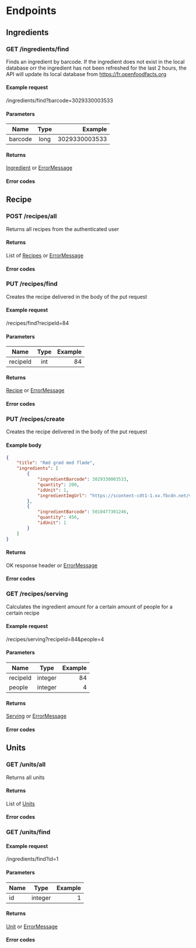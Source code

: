 # Endpoints

## Ingredients

### GET /ingredients/find
Finds an ingredient by barcode. If the ingredient does not exist in the local database orr
the ingredient has not been refreshed for the last 2 hours, the API will update its local
database from https://fr.openfoodfacts.org
#### Example request
/ingredients/find?barcode=3029330003533
#### Parameters
| Name          | Type           | Example       |
| ------------- |:--------------:| -------------:|
| barcode     | long           | 3029330003533   |

#### Returns
[Ingredient](Ingredient.md) or [ErrorMessage](ErrorMessage.md)

#### Error codes


## Recipe

### POST /recipes/all
Returns all recipes from the authenticated user

#### Returns
List of [Recipes](Recipe.md) or [ErrorMessage](ErrorMessage.md)


#### Error codes


### PUT /recipes/find
Creates the recipe delivered in the body of the put request

#### Example request
/recipes/find?recipeId=84
#### Parameters
| Name          | Type           | Example       |
| ------------- |:--------------:| -------------:|
| recipeId      | int            | 84            |


#### Returns
[Recipe](Recipe.md) or [ErrorMessage](ErrorMessage.md)


#### Error codes


### PUT /recipes/create
Creates the recipe delivered in the body of the put request

#### Example body
```json
{
    "title": "Rød grød med fløde",
    "ingredients": [
        {
            "ingredientBarcode": 3029330003533,
            "quantity": 200,
            "idUnit": 1,
            "ingredientImgUrl": "https://scontent-cdt1-1.xx.fbcdn.net/v/t1.0-9/28504_114053001970492_2271173_n.jpg?_nc_cat=104&_nc_ht=scontent-cdt1-1.xx&oh=07830119ea6bff6606b627af73d82990&oe=5CB81BBA"
        },
        {
            "ingredientBarcode": 5010477301246,
            "quantity": 456,
            "idUnit": 1
        }
    ]
}
```

#### Returns
OK response header or [ErrorMessage](ErrorMessage.md)


#### Error codes

### GET /recipes/serving
Calculates the ingredient amount for a certain amount of people for a certain recipe

#### Example request
/recipes/serving?recipeId=84&people=4
#### Parameters
| Name          | Type           | Example       |
| ------------- |:--------------:| -------------:|
| recipeId      | integer        | 84            |
| people        | integer        | 4             |

#### Returns
[Serving](Serving.md) or [ErrorMessage](ErrorMessage.md)

#### Error codes



## Units

### GET /units/all
Returns all units

#### Returns
List of [Units](Unit.md)

#### Error codes


### GET /units/find

#### Example request
/ingredients/find?id=1
#### Parameters
| Name          | Type           | Example       |
| ------------- |:--------------:| -------------:|
| id            | integer        | 1             |

#### Returns
[Unit](Unit.md) or [ErrorMessage](ErrorMessage.md)

#### Error codes